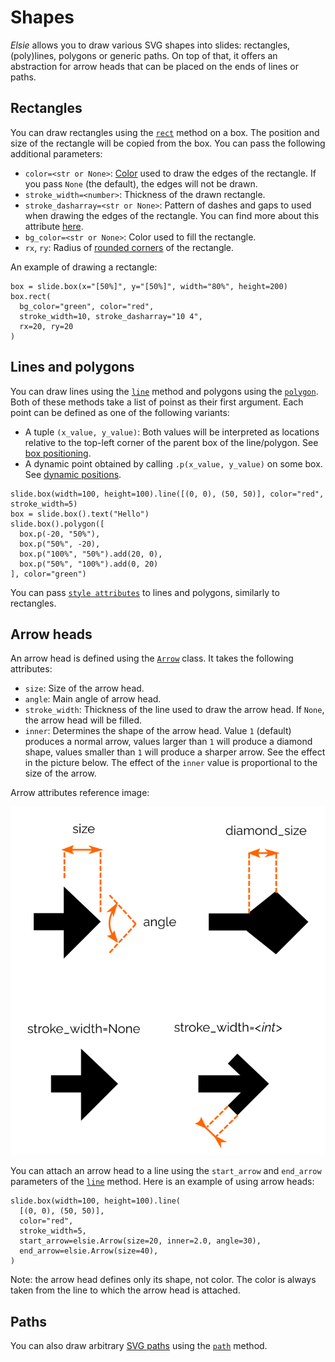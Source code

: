# Shapes
*Elsie* allows you to draw various SVG shapes into slides: rectangles, (poly)lines, polygons or
generic paths. On top of that, it offers an abstraction for arrow heads that can be placed on the
ends of lines or paths.

## Rectangles
You can draw rectangles using the [`rect`](elsie.boxmixin.BoxMixin.rect) method on a box. The
position and size of the rectangle will be copied from the box. You can pass the following
additional parameters:

- `color=<str or None>`: [Color](text.md#colors) used to draw the edges of the rectangle. If you
pass `None` (the default), the edges will not be drawn.
- `stroke_width=<number>`: Thickness of the drawn rectangle.
- `stroke_dasharray=<str or None>`: Pattern of dashes and gaps to used when drawing the edges of
the rectangle. You can find more about this attribute
[here](https://developer.mozilla.org/en-US/docs/Web/SVG/Attribute/stroke-dasharray).
- `bg_color=<str or None>`: Color used to fill the rectangle.
- `rx`, `ry`: Radius of
[rounded corners](https://developer.mozilla.org/en-US/docs/Web/SVG/Element/rect) of the rectangle.

An example of drawing a rectangle:
```elsie
box = slide.box(x="[50%]", y="[50%]", width="80%", height=200)
box.rect(
  bg_color="green", color="red",
  stroke_width=10, stroke_dasharray="10 4",
  rx=20, ry=20
)
```

## Lines and polygons
You can draw lines using the [`line`](elsie.boxmixin.BoxMixin.line) method and polygons using the
[`polygon`](elsie.boxmixin.BoxMixin.polygon). Both of these methods take a list of poinst as their
first argument. Each point can be defined as one of the following variants:

- A tuple `(x_value, y_value)`: Both values will be interpreted as locations relative to the top-left
corner of the parent box of the line/polygon. See
[box positioning](layout.md#positioning-boxes).
- A dynamic point obtained by calling `.p(x_value, y_value)` on some box. See
[dynamic positions](layout.md#dynamic-positions).

```elsie
slide.box(width=100, height=100).line([(0, 0), (50, 50)], color="red", stroke_width=5) 
box = slide.box().text("Hello")
slide.box().polygon([
  box.p(-20, "50%"),
  box.p("50%", -20),
  box.p("100%", "50%").add(20, 0),
  box.p("50%", "100%").add(0, 20)
], color="green")
```

You can pass [`style attributes`](elsie.boxmixin.BoxMixin.line) to lines and polygons, similarly
to rectangles.

## Arrow heads
An arrow head is defined using the [`Arrow`](elsie.arrow.Arrow) class. It takes the following
attributes:

- `size`: Size of the arrow head.
- `angle`: Main angle of arrow head.
- `stroke_width`: Thickness of the line used to draw the arrow head. If `None`, the arrow head will
be filled. 
- `inner`: Determines the shape of the arrow head. Value `1` (default) produces a normal arrow,
values larger than `1` will produce a diamond shape, values smaller than `1`
will produce a sharper arrow. See the effect in the picture below. The effect of the `inner` value
is proportional to the size of the arrow.

Arrow attributes reference image:

![Arrow reference](../imgs/arrows.png)

You can attach an arrow head to a line using the `start_arrow` and `end_arrow` parameters of the
[`line`](elsie.boxmixin.BoxMixin.line) method. Here is an example of using arrow heads:
```elsie
slide.box(width=100, height=100).line(
  [(0, 0), (50, 50)],
  color="red",
  stroke_width=5,
  start_arrow=elsie.Arrow(size=20, inner=2.0, angle=30),
  end_arrow=elsie.Arrow(size=40),
) 
```

Note: the arrow head defines only its shape, not color. The color is always taken from the line to
which the arrow head is attached.

## Paths
You can also draw arbitrary
[SVG paths](https://developer.mozilla.org/en-US/docs/Web/SVG/Tutorial/Paths) using the
[`path`](elsie.boxmixin.BoxMixin.path) method.
